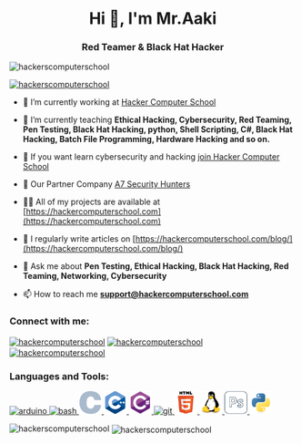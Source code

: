 <h1 align="center">Hi 👋, I'm Mr.Aaki</h1>
<h3 align="center">Red Teamer & Black Hat Hacker</h3>

<p align="left"> <img src="https://komarev.com/ghpvc/?username=hackerscomputerschool&label=Profile%20views&color=0e75b6&style=flat" alt="hackerscomputerschool" /> </p>

<p align="left"> <a href="https://github.com/ryo-ma/github-profile-trophy"><img src="https://github-profile-trophy.vercel.app/?username=hackerscomputerschool" alt="hackerscomputerschool" /></a> </p>

- 🔭 I’m currently working at [Hacker Computer School](https://hackercomputerschool.com/)

- 🌱 I’m currently teaching **Ethical Hacking, Cybersecurity, Red Teaming, Pen Testing, Black Hat Hacking, python, Shell Scripting, C#, Black Hat Hacking, Batch File Programming, Hardware Hacking and so on.**

- 👯 If you want learn cybersecurity and hacking [join Hacker Computer School](https://hackercomputerschool.com/)

- 🤝 Our Partner Company [A7 Security Hunters](https://a7securityhunters.com/)

- 👨‍💻 All of my projects are available at [https://hackercomputerschool.com](https://hackercomputerschool.com)

- 📝 I regularly write articles on [https://hackercomputerschool.com/blog/](https://hackercomputerschool.com/blog/)

- 💬 Ask me about **Pen Testing, Ethical Hacking, Black Hat Hacking, Red Teaming, Networking, Cybersecurity**

- 📫 How to reach me **support@hackercomputerschool.com**

<h3 align="left">Connect with me:</h3>
<p align="left">
<a href="https://linkedin.com/in/hackercomputerschool" target="blank"><img align="center" src="https://raw.githubusercontent.com/rahuldkjain/github-profile-readme-generator/master/src/images/icons/Social/linked-in-alt.svg" alt="hackercomputerschool" height="30" width="40" /></a>
<a href="https://fb.com/hackercomputerschool" target="blank"><img align="center" src="https://raw.githubusercontent.com/rahuldkjain/github-profile-readme-generator/master/src/images/icons/Social/facebook.svg" alt="hackercomputerschool" height="30" width="40" /></a>
<a href="https://instagram.com/hackercomputerschool" target="blank"><img align="center" src="https://raw.githubusercontent.com/rahuldkjain/github-profile-readme-generator/master/src/images/icons/Social/instagram.svg" alt="hackercomputerschool" height="30" width="40" /></a>
</p>

<h3 align="left">Languages and Tools:</h3>
<p align="left"> <a href="https://www.arduino.cc/" target="_blank" rel="noreferrer"> <img src="https://cdn.worldvectorlogo.com/logos/arduino-1.svg" alt="arduino" width="40" height="40"/> </a> <a href="https://www.gnu.org/software/bash/" target="_blank" rel="noreferrer"> <img src="https://www.vectorlogo.zone/logos/gnu_bash/gnu_bash-icon.svg" alt="bash" width="40" height="40"/> </a> <a href="https://www.cprogramming.com/" target="_blank" rel="noreferrer"> <img src="https://raw.githubusercontent.com/devicons/devicon/master/icons/c/c-original.svg" alt="c" width="40" height="40"/> </a> <a href="https://www.w3schools.com/cpp/" target="_blank" rel="noreferrer"> <img src="https://raw.githubusercontent.com/devicons/devicon/master/icons/cplusplus/cplusplus-original.svg" alt="cplusplus" width="40" height="40"/> </a> <a href="https://www.w3schools.com/cs/" target="_blank" rel="noreferrer"> <img src="https://raw.githubusercontent.com/devicons/devicon/master/icons/csharp/csharp-original.svg" alt="csharp" width="40" height="40"/> </a> <a href="https://git-scm.com/" target="_blank" rel="noreferrer"> <img src="https://www.vectorlogo.zone/logos/git-scm/git-scm-icon.svg" alt="git" width="40" height="40"/> </a> <a href="https://www.w3.org/html/" target="_blank" rel="noreferrer"> <img src="https://raw.githubusercontent.com/devicons/devicon/master/icons/html5/html5-original-wordmark.svg" alt="html5" width="40" height="40"/> </a> <a href="https://www.linux.org/" target="_blank" rel="noreferrer"> <img src="https://raw.githubusercontent.com/devicons/devicon/master/icons/linux/linux-original.svg" alt="linux" width="40" height="40"/> </a> <a href="https://www.photoshop.com/en" target="_blank" rel="noreferrer"> <img src="https://raw.githubusercontent.com/devicons/devicon/master/icons/photoshop/photoshop-line.svg" alt="photoshop" width="40" height="40"/> </a> <a href="https://www.python.org" target="_blank" rel="noreferrer"> <img src="https://raw.githubusercontent.com/devicons/devicon/master/icons/python/python-original.svg" alt="python" width="40" height="40"/> </a> </p>

<p><img align="left" src="https://github-readme-stats.vercel.app/api/top-langs?username=hackerscomputerschool&show_icons=true&locale=en&layout=compact" alt="hackerscomputerschool" /></p>

<p>&nbsp;<img align="center" src="https://github-readme-stats.vercel.app/api?username=hackerscomputerschool&show_icons=true&locale=en" alt="hackerscomputerschool" /></p>
